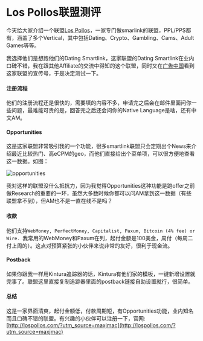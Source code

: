 # Los Pollos联盟测评

今天给大家介绍一个联盟[Los Pollos](http://lospollos.com/?utm_source=maxjmac)，一家专门做smarlink的联盟，PPL/PPS都有，涵盖了多个Vertical，其中包括Dating、Crypto、Gambling、Cams、Adult Games等等。

我选择他们是想跑他们的Dating Smartlink，这家联盟的Dating Smartlink在业内口碑不错，我在跟其他Affiliate的交流中得知的这个联盟，同时又在[广告中国](https://www.advertcn.com/?29736)看到这家联盟的宣传号，于是决定测试一下。

#### 注册流程

他们的注册流程还是很快的，需要填的内容不多，申请完之后会在邮件里面问你一些问题，最难能可贵的是，回答完之后还会问你的Native Language是啥，还有中文AM。

#### Opportunities

这是这家联盟非常吸引我的一个功能，很多smartlink联盟只会定期出个News来介绍最近比较热门、高eCPM的geo，而他们直接给出个菜单项，可以很方便地查看这一数据。如图：

![opportunities](/images/lospollos-network/opportunities.png)

我对这样的联盟没什么抵抗力，因为我觉得Opportunities这种功能是跑offer之前做Research的重要的一环，虽然大多数时候你都可以问AM拿到这一数据（有些联盟拿不到），但AM也不是一直在线不是吗？

#### 收款

他们支持`WebMoney, PerfectMoney, Capitalist, Paxum, Bitcoin (4% fee) or Wire. `我常用的WebMoney和Paxum在列，起付金额是100美金，周付（每周二付上周的）。这点对预算紧张的小伙伴来说非常的友好，很利于现金流。

#### Postback

如果你跟我一样用Kintura追踪器的话，Kintura有他们家的模板，一键新增设置就完事了。联盟这里直接复制追踪器里面的postback链接自助设置就行，很简单。

#### 总结

这是一家界面清爽，起付金额低，付款周期短，有Opportunities功能，业内知名而且口碑不错的联盟。有兴趣的小伙伴可以注册一下，官网: [http://lospollos.com/?utm_source=maxjmac](http://lospollos.com/?utm_source=maxjmac)
